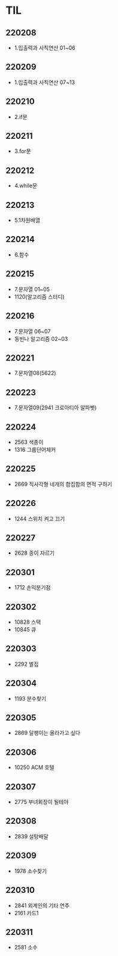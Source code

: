 # TIL
## 220208
- 1.입출력과 사칙연산 01~06

## 220209
- 1.입출력과 사칙연산 07~13

## 220210
- 2.if문

## 220211
- 3.for문

## 220212
- 4.while문

## 220213
- 5.1차원배열

## 220214
- 6.함수

## 220215
- 7.문자열 01~05
- 1120(알고리즘 스터디)

## 220216
- 7.문자열 06~07
- 동빈나 알고리즘 02~03

## 220221
- 7.문자열08(5622)

## 220223
- 7.문자열09(2941 크로아티아 알파벳)

## 220224
- 2563 색종이
- 1316 그룹단어체커

## 220225
- 2669 직사각형 네개의 합집합의 면적 구하기

## 220226
- 1244 스위치 켜고 끄기

## 220227
- 2628 종이 자르기

## 220301
- 1712 손익분기점

## 220302
- 10828 스택
- 10845 큐

## 220303
- 2292 벌집

## 220304
- 1193 분수찾기

## 220305
- 2869 달팽이는 올라가고 싶다

## 220306
- 10250 ACM 호텔

## 220307
- 2775 부녀회장이 될테야

## 220308
- 2839 설탕배달

## 220309
- 1978 소수찾기

## 220310
- 2841 외계인의 기타 연주
- 2161 카드1

## 220311
- 2581 소수